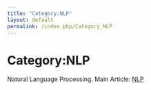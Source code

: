 ```yaml
---
title: "Category:NLP"
layout: default
permalink: /index.php/Category_NLP
---
```


# Category:NLP

Natural Language Processing. Main Article: [NLP](NLP)